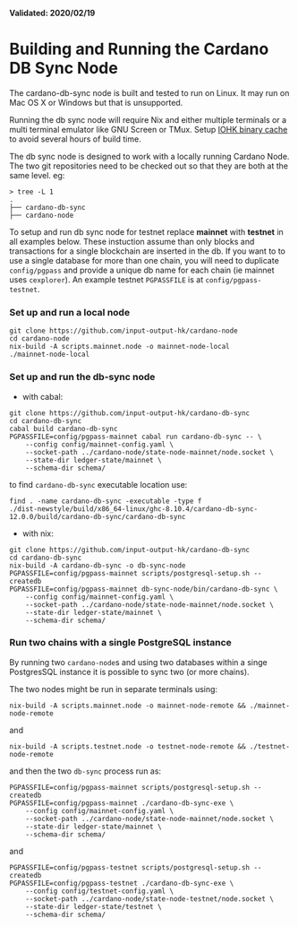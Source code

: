 **Validated: 2020/02/19**

# Building and Running the Cardano DB Sync Node

The cardano-db-sync node is built and tested to run on Linux. It may run on Mac OS X or Windows but
that is unsupported.

Running the db sync node will require Nix and either multiple terminals or a multi terminal
emulator like GNU Screen or TMux.
Setup [IOHK binary cache](https://github.com/input-output-hk/cardano-node/blob/master/doc/getting-started/building-the-node-using-nix.md#iohk-binary-cache)
to avoid several hours of build time.

The db sync node is designed to work with a locally running Cardano Node. The two git repositories need to be checked out so that
they are both at the same level. eg:

```
> tree -L 1
.
├── cardano-db-sync
├── cardano-node
```
To setup and run db sync node for testnet replace **mainnet** with **testnet** in all examples below.
These instuction assume than only blocks and transactions for a single blockchain are inserted in
the db. If you want to to use a single database for more than one chain, you will need to duplicate
`config/pgpass` and provide a unique db name for each chain (ie mainnet uses `cexplorer`). An example
testnet `PGPASSFILE` is at `config/pgpass-testnet`.

### Set up and run a local node
```
git clone https://github.com/input-output-hk/cardano-node
cd cardano-node
nix-build -A scripts.mainnet.node -o mainnet-node-local
./mainnet-node-local
```

### Set up and run the db-sync node

- with cabal:

```
git clone https://github.com/input-output-hk/cardano-db-sync
cd cardano-db-sync
cabal build cardano-db-sync
PGPASSFILE=config/pgpass-mainnet cabal run cardano-db-sync -- \
    --config config/mainnet-config.yaml \
    --socket-path ../cardano-node/state-node-mainnet/node.socket \
    --state-dir ledger-state/mainnet \
    --schema-dir schema/
```

to find `cardano-db-sync` executable location use:

```
find . -name cardano-db-sync -executable -type f
./dist-newstyle/build/x86_64-linux/ghc-8.10.4/cardano-db-sync-12.0.0/build/cardano-db-sync/cardano-db-sync
```


- with nix:

```
git clone https://github.com/input-output-hk/cardano-db-sync
cd cardano-db-sync
nix-build -A cardano-db-sync -o db-sync-node
PGPASSFILE=config/pgpass-mainnet scripts/postgresql-setup.sh --createdb
PGPASSFILE=config/pgpass-mainnet db-sync-node/bin/cardano-db-sync \
    --config config/mainnet-config.yaml \
    --socket-path ../cardano-node/state-node-mainnet/node.socket \
    --state-dir ledger-state/mainnet \
    --schema-dir schema/
```

### Run two chains with a single PostgreSQL instance

By running two `cardano-node`s and using two databases within a singe PostgresSQL instance it is
possible to sync two (or more chains).

The two nodes might be run in separate terminals using:
```
nix-build -A scripts.mainnet.node -o mainnet-node-remote && ./mainnet-node-remote
```
and
```
nix-build -A scripts.testnet.node -o testnet-node-remote && ./testnet-node-remote
```
and then the two `db-sync` process run as:
```
PGPASSFILE=config/pgpass-mainnet scripts/postgresql-setup.sh --createdb
PGPASSFILE=config/pgpass-mainnet ./cardano-db-sync-exe \
    --config config/mainnet-config.yaml \
    --socket-path ../cardano-node/state-node-mainnet/node.socket \
    --state-dir ledger-state/mainnet \
    --schema-dir schema/
```
and
```
PGPASSFILE=config/pgpass-testnet scripts/postgresql-setup.sh --createdb
PGPASSFILE=config/pgpass-testnet ./cardano-db-sync-exe \
    --config config/testnet-config.yaml \
    --socket-path ../cardano-node/state-node-testnet/node.socket \
    --state-dir ledger-state/testnet \
    --schema-dir schema/
```
